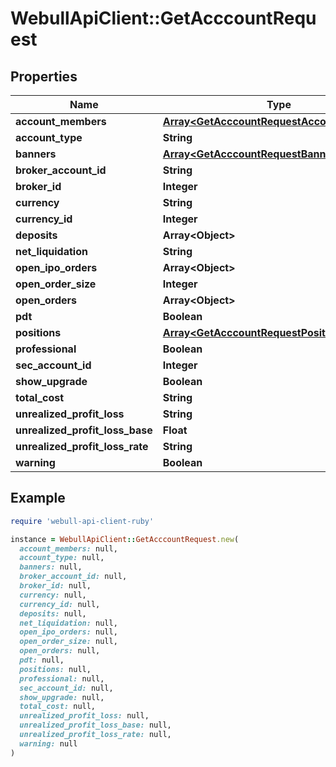 # WebullApiClient::GetAcccountRequest

## Properties

| Name | Type | Description | Notes |
| ---- | ---- | ----------- | ----- |
| **account_members** | [**Array&lt;GetAcccountRequestAccountMembers&gt;**](GetAcccountRequestAccountMembers.md) |  | [optional] |
| **account_type** | **String** |  | [optional] |
| **banners** | [**Array&lt;GetAcccountRequestBanners&gt;**](GetAcccountRequestBanners.md) |  | [optional] |
| **broker_account_id** | **String** |  | [optional] |
| **broker_id** | **Integer** |  | [optional] |
| **currency** | **String** |  | [optional] |
| **currency_id** | **Integer** |  | [optional] |
| **deposits** | **Array&lt;Object&gt;** |  | [optional] |
| **net_liquidation** | **String** |  | [optional] |
| **open_ipo_orders** | **Array&lt;Object&gt;** |  | [optional] |
| **open_order_size** | **Integer** |  | [optional] |
| **open_orders** | **Array&lt;Object&gt;** |  | [optional] |
| **pdt** | **Boolean** |  | [optional] |
| **positions** | [**Array&lt;GetAcccountRequestPositions&gt;**](GetAcccountRequestPositions.md) |  | [optional] |
| **professional** | **Boolean** |  | [optional] |
| **sec_account_id** | **Integer** |  | [optional] |
| **show_upgrade** | **Boolean** |  | [optional] |
| **total_cost** | **String** |  | [optional] |
| **unrealized_profit_loss** | **String** |  | [optional] |
| **unrealized_profit_loss_base** | **Float** |  | [optional] |
| **unrealized_profit_loss_rate** | **String** |  | [optional] |
| **warning** | **Boolean** |  | [optional] |

## Example

```ruby
require 'webull-api-client-ruby'

instance = WebullApiClient::GetAcccountRequest.new(
  account_members: null,
  account_type: null,
  banners: null,
  broker_account_id: null,
  broker_id: null,
  currency: null,
  currency_id: null,
  deposits: null,
  net_liquidation: null,
  open_ipo_orders: null,
  open_order_size: null,
  open_orders: null,
  pdt: null,
  positions: null,
  professional: null,
  sec_account_id: null,
  show_upgrade: null,
  total_cost: null,
  unrealized_profit_loss: null,
  unrealized_profit_loss_base: null,
  unrealized_profit_loss_rate: null,
  warning: null
)
```

